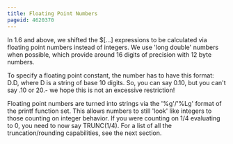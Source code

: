 ```yaml
---
title: Floating Point Numbers
pageid: 4620370
---
```


In 1.6 and above, we shifted the $[...] expressions to be calculated via floating point numbers instead of integers. We use 'long double' numbers when possible, which provide around 16 digits of precision with 12 byte numbers. 

To specify a floating point constant, the number has to have this format: D.D, where D is a string of base 10 digits. So, you can say 0.10, but you can't say .10 or 20.- we hope this is not an excessive restriction! 

Floating point numbers are turned into strings via the '%g'/'%Lg' format of the printf function set. This allows numbers to still 'look' like integers to those counting on integer behavior. If you were counting on 1/4 evaluating to 0, you need to now say TRUNC(1/4). For a list of all the truncation/rounding capabilities, see the next section.
